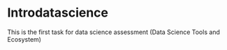 # Introdatascience
This is the first task for data science assessment (Data Science Tools and Ecosystem)
